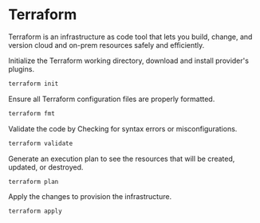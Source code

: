 # Terraform
Terraform is an infrastructure as code tool that lets you build, change, and version cloud and on-prem resources safely and efficiently.

Initialize the Terraform working directory, download and install provider's plugins.
```bash
terraform init
```
Ensure all Terraform configuration files are properly formatted.
```bash
terraform fmt
```
Validate the code by Checking for syntax errors or misconfigurations.
```bash
terraform validate
```
Generate an execution plan to see the resources that will be created, updated, or destroyed.
```bash
terraform plan
```
Apply the changes to provision the infrastructure.
```bash
terraform apply
```
